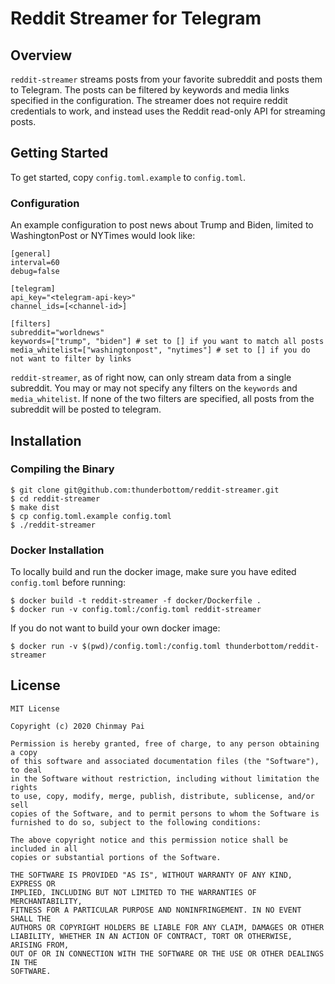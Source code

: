 # Reddit Streamer for Telegram

## Overview

`reddit-streamer` streams posts from your favorite subreddit and posts them to Telegram. The posts can be filtered by keywords and media links specified in the configuration. The streamer does not require reddit credentials to work, and instead uses the Reddit read-only API for streaming posts.

## Getting Started

To get started, copy `config.toml.example` to `config.toml`.

### Configuration

An example configuration to post news about Trump and Biden, limited to WashingtonPost or NYTimes would look like:

```
[general]
interval=60
debug=false

[telegram]
api_key="<telegram-api-key>"
channel_ids=[<channel-id>]

[filters]
subreddit="worldnews"
keywords=["trump", "biden"] # set to [] if you want to match all posts
media_whitelist=["washingtonpost", "nytimes"] # set to [] if you do not want to filter by links
```

`reddit-streamer`, as of right now, can only stream data from a single subreddit. You may or may not specify any filters on the `keywords` and `media_whitelist`. If none of the two filters are specified, all posts from the subreddit will be posted to telegram.

## Installation

### Compiling the Binary

```shell
$ git clone git@github.com:thunderbottom/reddit-streamer.git
$ cd reddit-streamer
$ make dist
$ cp config.toml.example config.toml
$ ./reddit-streamer
```

### Docker Installation

To locally build and run the docker image, make sure you have edited `config.toml` before running:

```shell
$ docker build -t reddit-streamer -f docker/Dockerfile .
$ docker run -v config.toml:/config.toml reddit-streamer
```

If you do not want to build your own docker image:

```shell
$ docker run -v $(pwd)/config.toml:/config.toml thunderbottom/reddit-streamer
```

## License

```
MIT License

Copyright (c) 2020 Chinmay Pai

Permission is hereby granted, free of charge, to any person obtaining a copy
of this software and associated documentation files (the "Software"), to deal
in the Software without restriction, including without limitation the rights
to use, copy, modify, merge, publish, distribute, sublicense, and/or sell
copies of the Software, and to permit persons to whom the Software is
furnished to do so, subject to the following conditions:

The above copyright notice and this permission notice shall be included in all
copies or substantial portions of the Software.

THE SOFTWARE IS PROVIDED "AS IS", WITHOUT WARRANTY OF ANY KIND, EXPRESS OR
IMPLIED, INCLUDING BUT NOT LIMITED TO THE WARRANTIES OF MERCHANTABILITY,
FITNESS FOR A PARTICULAR PURPOSE AND NONINFRINGEMENT. IN NO EVENT SHALL THE
AUTHORS OR COPYRIGHT HOLDERS BE LIABLE FOR ANY CLAIM, DAMAGES OR OTHER
LIABILITY, WHETHER IN AN ACTION OF CONTRACT, TORT OR OTHERWISE, ARISING FROM,
OUT OF OR IN CONNECTION WITH THE SOFTWARE OR THE USE OR OTHER DEALINGS IN THE
SOFTWARE.
```
